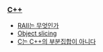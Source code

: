 ### [C++](/search/label/C%2B%2B)
* [RAII는 무엇인가](/2014/01/raii.html)
* [Object slicing](/2015/02/c-object-slicing.html)
* [C는 C++의 부분집합이 아니다](/2015/04/c-is-not-subset-of-cpp.html)

